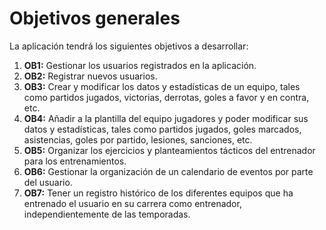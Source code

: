 Objetivos generales
===================
La aplicación tendrá los siguientes objetivos a desarrollar:

1.  **OB1:** Gestionar los usuarios registrados en la aplicación.
2.  **OB2:** Registrar nuevos usuarios.
3.  **OB3:** Crear y modificar los datos y estadísticas de un equipo, tales como partidos jugados, victorias, derrotas, goles a favor y en contra, etc.
4.  **OB4:** Añadir a la plantilla del equipo jugadores y poder modificar sus datos y estadísticas, tales como partidos jugados, goles marcados, asistencias, goles por partido, lesiones, sanciones, etc.
5.  **OB5:** Organizar los ejercicios y planteamientos tácticos del entrenador para los entrenamientos.
6.  **OB6:** Gestionar la organización de un calendario de eventos por parte del usuario.
7.  **OB7:** Tener un registro histórico de los diferentes equipos que ha entrenado el usuario en su carrera como entrenador, independientemente de las temporadas.
